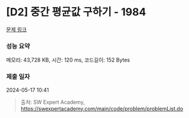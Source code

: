 # [D2] 중간 평균값 구하기 - 1984 

[문제 링크](https://swexpertacademy.com/main/code/problem/problemDetail.do?contestProbId=AV5Pw_-KAdcDFAUq) 

### 성능 요약

메모리: 43,728 KB, 시간: 120 ms, 코드길이: 152 Bytes

### 제출 일자

2024-05-17 10:41



> 출처: SW Expert Academy, https://swexpertacademy.com/main/code/problem/problemList.do